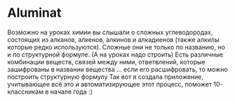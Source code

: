 # Aluminat
Возможно на уроках химии вы слышали о сложных углеводородах, состоящих из алканов, алкенов, алкинов и алкадиенов (также алкилы которые редко используются). Сложные они не только по названию, но и по структурной формуле. (А на уроках надо строить) Есть различные комбинации веществ, связей между ними, ответвлений, которые зашифрованы в названии вещества … если его расшифровать, то можно построить структурную формулу
 Так вот я создала приложение, учитывающее всё это и автоматизирующее этот процесс, поможет 10-классникам в начале года :)


